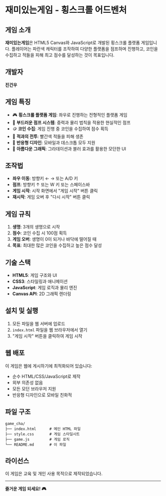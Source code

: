 # 재미있는게임 - 횡스크롤 어드벤처

## 게임 소개
**재미있는게임**은 HTML5 Canvas와 JavaScript로 개발된 횡스크롤 플랫폼 게임입니다. 플레이어는 파란색 캐릭터를 조작하여 다양한 플랫폼을 점프하며 진행하고, 코인을 수집하고 적들을 피해 최고 점수를 달성하는 것이 목표입니다.

## 개발자
**진건우**

## 게임 특징
- 🎮 **횡스크롤 플랫폼 게임**: 좌우로 진행하는 전형적인 플랫폼 게임
- 🚀 **부드러운 점프 시스템**: 중력과 물리 법칙을 적용한 현실적인 점프
- 🪙 **코인 수집**: 게임 진행 중 코인을 수집하여 점수 획득
- 👹 **적과의 전투**: 빨간색 적들을 피해 생존
- 📱 **반응형 디자인**: 모바일과 데스크톱 모두 지원
- 🎨 **아름다운 그래픽**: 그라데이션과 블러 효과를 활용한 모던한 UI

## 조작법
- **좌우 이동**: 방향키 ← → 또는 A/D 키
- **점프**: 방향키 ↑ 또는 W 키 또는 스페이스바
- **게임 시작**: 시작 화면에서 "게임 시작" 버튼 클릭
- **재시작**: 게임 오버 후 "다시 시작" 버튼 클릭

## 게임 규칙
1. **생명**: 3개의 생명으로 시작
2. **점수**: 코인 수집 시 100점 획득
3. **게임 오버**: 생명이 0이 되거나 바닥에 떨어질 때
4. **목표**: 최대한 많은 코인을 수집하고 높은 점수 달성

## 기술 스택
- **HTML5**: 게임 구조와 UI
- **CSS3**: 스타일링과 애니메이션
- **JavaScript**: 게임 로직과 물리 엔진
- **Canvas API**: 2D 그래픽 렌더링

## 설치 및 실행
1. 모든 파일을 웹 서버에 업로드
2. `index.html` 파일을 웹 브라우저에서 열기
3. "게임 시작" 버튼을 클릭하여 게임 시작

## 웹 배포
이 게임은 웹에 게시하기에 최적화되어 있습니다:
- 순수 HTML/CSS/JavaScript로 제작
- 외부 의존성 없음
- 모든 모던 브라우저 지원
- 반응형 디자인으로 모바일 친화적

## 파일 구조
```
game_cha/
├── index.html      # 메인 HTML 파일
├── style.css       # 게임 스타일시트
├── game.js         # 게임 로직
└── README.md       # 이 파일
```

## 라이선스
이 게임은 교육 및 개인 사용 목적으로 제작되었습니다.

---

**즐거운 게임 되세요! 🎮** 